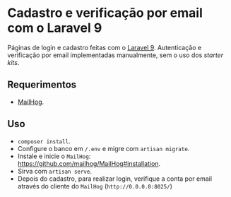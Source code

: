 # Cadastro e verificação por email com o Laravel 9
Páginas de login e cadastro feitas com o [Laravel 9](https://laravel.com/docs/9.x/releases). Autenticação e verificação por email implementadas manualmente, sem o uso dos *starter kits*.
## Requerimentos
- [MailHog](https://github.com/mailhog/MailHog#installation).
## Uso
- `composer install`.
- Configure o banco em `/.env` e migre com `artisan migrate`.
- Instale e inicie o `MailHog`: https://github.com/mailhog/MailHog#installation.
- Sirva com `artisan serve`.
- Depois do cadastro, para realizar login, verifique a conta por email através do cliente do `MailHog` (`http://0.0.0.0:8025/`)

